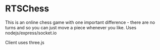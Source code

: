 # RTSChess
This is an online chess game with one important difference - there are no turns and so you can just move a piece whenever you like.
Uses nodejs/express/socket.io

Client uses three.js
